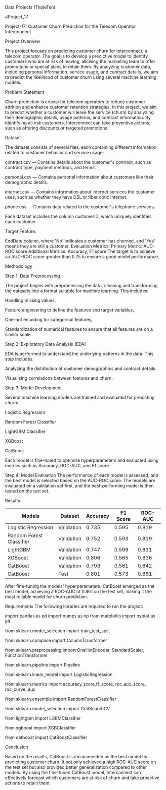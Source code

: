 Data Projects (TripleTen)
 
 #Project_17

Project-17: Customer Churn Prediction for the Telecom Operator Interconnect

Project Overview

This project focuses on predicting customer churn for Interconnect, a telecom operator. The goal is to develop a predictive model to identify customers who are at risk of leaving, allowing the marketing team to offer promotions or special plans to retain them. By analyzing customer data, including personal information, service usage, and contract details, we aim to predict the likelihood of customer churn using several machine learning models.

Problem Statement

Churn prediction is crucial for telecom operators to reduce customer attrition and enhance customer retention strategies. In this project, we aim to predict whether a customer will leave the service (churn) by analyzing their demographic details, usage patterns, and contract information. By identifying at-risk customers, Interconnect can take preventive actions, such as offering discounts or targeted promotions.

Dataset

The dataset consists of several files, each containing different information related to customer behavior and service usage:

contract.csv — Contains details about the customer's contract, such as contract type, payment methods, and terms.

personal.csv — Contains personal information about customers like their demographic details.

internet.csv — Contains information about internet services the customer uses, such as whether they have DSL or fiber optic internet.

phone.csv — Contains data related to the customer's telephone services.

Each dataset includes the column customerID, which uniquely identifies each customer.

Target Feature:

EndDate column, where 'No' indicates a customer has churned, and 'Yes' means they are still a customer.
Evaluation Metrics:
Primary Metric: AUC-ROC score
Additional Metrics: Accuracy, F1 score
The target is to achieve an AUC-ROC score greater than 0.75 to ensure a good model performance.

Methodology

Step 1: Data Preprocessing

The project begins with preprocessing the data, cleaning and transforming the datasets into a format suitable for machine learning. This includes:

Handling missing values,

Feature engineering to define the features and target variables,

One-hot encoding for categorical features,

Standardization of numerical features to ensure that all features are on a similar scale.

Step 2: Exploratory Data Analysis (EDA)

EDA is performed to understand the underlying patterns in the data. This step includes:

Analyzing the distribution of customer demographics and contract details.

Visualizing correlations between features and churn.

Step 3: Model Development

Several machine learning models are trained and evaluated for predicting churn:

Logistic Regression

Random Forest Classifier

LightGBM Classifier

XGBoost

CatBoost

Each model is fine-tuned to optimize hyperparameters and evaluated using metrics such as Accuracy, ROC-AUC, and F1 score.


Step 4: Model Evaluation
The performance of each model is assessed, and the best model is selected based on the AUC-ROC score. The models are evaluated on a validation set first, and the best-performing model is then tested on the test set.


Results

|         Models	          |    Dataset	   |    Accuracy  |	  F1 Score  | 	ROC-AUC  |
|--------------------------|---------------|--------------|-------------|-----------|
|  Logistic Regression	    |   Validation	 |    0.735	    |    0.595	   |   0.819   |
| Random Forest Classifier |	 Validation	  |    0.752	    |    0.593    | 	0.819    |
|  LightGBM	               |   Validation  |	  0.747	     |    0.599	   |   0.831   |
|  XGBoost	                |   Validation	 |    0.806     |	   0.565	   |   0.836   |
|  CatBoost                | 	 Validation	 |    0.793	    |    0.561	   |   0.842   |
|  CatBoost	               |   Test	       |    0.801	    |    0.573	   |   0.861   |


After fine-tuning the models' hyperparameters, CatBoost emerged as the best model, achieving a ROC-AUC of 0.861 on the test set, making it the most reliable model for churn prediction.

Requirements
The following libraries are required to run the project:

  import pandas as pd
  import numpy as np
  from matplotlib import pyplot as plt
  
  from sklearn.model_selection import train_test_split
  
  from sklearn.compose import ColumnTransformer
  
  from sklearn.preprocessing import OneHotEncoder, StandardScaler, FunctionTransformer
  
  from sklearn.pipeline import Pipeline
  
  from sklearn.linear_model import LogisticRegression
  
  from sklearn.metrics import accuracy_score,f1_score, roc_auc_score, roc_curve, auc
  
  from sklearn.ensemble import RandomForestClassifier
  
  from sklearn.model_selection import GridSearchCV
  
  from lightgbm import LGBMClassifier
  
  from xgboost import XGBClassifier 
  
  from catboost import CatBoostClassifier 



Conclusion

Based on the results, CatBoost is recommended as the best model for predicting customer churn. It not only achieved a high ROC-AUC score on the test set but also provided better generalization compared to other models. By using the fine-tuned CatBoost model, Interconnect can effectively forecast which customers are at risk of churn and take proactive actions to retain them.

